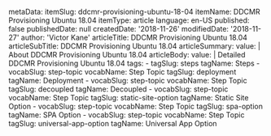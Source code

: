 metaData:
    itemSlug: ddcmr-provisioning-ubuntu-18-04
    itemName: DDCMR Provisioning Ubuntu 18.04
    itemType: article
    language: en-US
    published: false
    publishedDate: null
    createdDate: '2018-11-26'
    modifiedDate: '2018-11-27'
author: 'Victor Kane'
articleTitle: DDCMR Provisioning Ubuntu 18.04
articleSubTitle: DDCMR Provisioning Ubuntu 18.04
articleSummary:
    value: |
        About DDCMR Provisioning Ubuntu 18.04
articleBody:
    value: |
        Detailed DDCMR Provisioning Ubuntu 18.04
tags:
    - tagSlug: steps
      tagName: Steps
    - vocabSlug: step-topic
      vocabName: Step Topic
      tagSlug: deployment
      tagName: Deployment
    - vocabSlug: step-topic
      vocabName: Step Topic
      tagSlug: decoupled
      tagName: Decoupled
    - vocabSlug: step-topic
      vocabName: Step Topic
      tagSlug: static-site-option
      tagName: Static Site Option
    - vocabSlug: step-topic
      vocabName: Step Topic
      tagSlug: spa-option
      tagName: SPA Option
    - vocabSlug: step-topic
      vocabName: Step Topic
      tagSlug: universal-app-option
      tagName: Universal App Option
